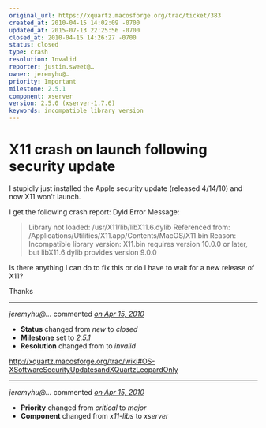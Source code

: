 ```yaml
---
original_url: https://xquartz.macosforge.org/trac/ticket/383
created_at: 2010-04-15 14:02:09 -0700
updated_at: 2015-07-13 22:25:56 -0700
closed_at: 2010-04-15 14:26:27 -0700
status: closed
type: crash
resolution: Invalid
reporter: justin.sweet@…
owner: jeremyhu@…
priority: Important
milestone: 2.5.1
component: xserver
version: 2.5.0 (xserver-1.7.6)
keywords: incompatible library version
---
```


X11 crash on launch following security update
=============================================


I stupidly just installed the Apple security update (released 4/14/10) and now X11 won't launch.

I get the following crash report:
Dyld Error Message:

> Library not loaded: /usr/X11/lib/libX11.6.dylib
> Referenced from: /Applications/Utilities/X11.app/Contents/MacOS/X11.bin
> Reason: Incompatible library version: X11.bin requires version 10.0.0 or later, but libX11.6.dylib provides version 9.0.0

Is there anything I can do to fix this or do I have to wait for a new release of X11?

Thanks



---

*jeremyhu@…* commented *[on Apr 15, 2010](https://xquartz.macosforge.org/trac/ticket/383#comment:1 "April 15, 2010 at 2:26 PM PDT")*

-   **Status** changed from *new* to *closed*
-   **Milestone** set to *2.5.1*
-   **Resolution** changed from to *invalid*

<http://xquartz.macosforge.org/trac/wiki#OS-XSoftwareSecurityUpdatesandXQuartzLeopardOnly>



---

*jeremyhu@…* commented *[on Apr 15, 2010](https://xquartz.macosforge.org/trac/ticket/383#comment:2 "April 15, 2010 at 2:26 PM PDT")*

-   **Priority** changed from *critical* to *major*
-   **Component** changed from *x11-libs* to *xserver*



